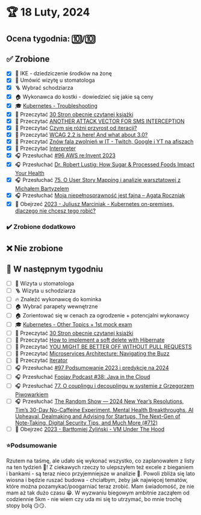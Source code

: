 # 🏆 18 Luty, 2024

## Ocena tygodnia: 🔟/🔟

## ✅ Zrobione
- [x] 📝 IKE - dziedziczenie środków na żonę
- [x] 🦷 Umówić wizytę u stomatologa
- [x] 🪜 Wybrać schodziarza
- [x] 🏠 Wykonawca do kostki - dowiedzieć się jakie są ceny
- [x] 🎓 [Kubernetes - Troubleshooting](https://www.udemy.com/course/certified-kubernetes-administrator-with-practice-tests/)
- [x] 📗 Przeczytać [30 Stron obecnie czytanej książki](https://github.com/BartoszDabek/bdabek.pl/blob/master/miscellaneous/books.md)
- [x] 📗 Przeczytać [ANOTHER ATTACK VECTOR FOR SMS INTERCEPTION](https://techblog.bozho.net/another-attack-vector-for-sms-interception/)
- [x] 📗 Przeczytać [Czym się różni przyrost od iteracji?](https://cezarysanecki.pl/2024/01/25/czym-sie-rozni-przyrost-od-iteracji/)
- [x] 📗 Przeczytać [WCAG 2.2 is here! And what about 3.0?](https://blog.allegro.tech/2024/01/wcag-2-2.html?)
- [x] 📗 Przeczytać [Znów fala zwolnień w IT - Twitch, Google i YT na afiszach](https://bulldogjob.pl/readme/znow-fala-zwolnien-w-it-twitch-google-i-yt-na-afiszach)
- [x] 📗 Przeczytać [Interpreter](https://java-design-patterns.com/patterns/interpreter/)
- [x] 🎧 Przesłuchać [#96 AWS re:Invent 2023](https://patoarchitekci.io/96/)
- [x] 🎧 Przesłuchać [Dr. Robert Lustig: How Sugar & Processed Foods Impact Your Health](https://www.hubermanlab.com/episode/dr-robert-lustig-how-sugar-processed-foods-impact-your-health)
- [x] 🎧 Przesłuchać [75. O User Story Mapping i analizie warsztatowej z Michałem Bartyzelem](https://bettersoftwaredesign.pl/episodes/75)
- [x] 🎧 Przesłuchać [Moja niepełnosprawność jest fajna – Agata Roczniak](https://zaprojektujswojezycie.pl/moja-niepelnosprawnosc-jest-fajna-agata-roczniak/)
- [x] 🎥 Obejrzeć [2023 - Juliusz Marciniak - Kubernetes on-premises, dlaczego nie chcesz tego robić?](https://youtu.be/IfI2XbtI1Qk)

### ✔️ Zrobione dodatkowo

## ❌ Nie zrobione

## 📝 W następnym tygodniu
- [ ] 🦷 Wizyta u stomatologa
- [ ] 🪜 Wizyta u schodziarza
- [ ] 🔥 Znaleźć wykonawcę do kominka
- [ ] 🏠 Wybrać parapety wewnętrzne
- [ ] 🏠 Zorientować się w cenach za ogrodzenie + potencjalni wykonawcy
- [ ] 🎓 [Kubernetes - Other Topics + 1st mock exam](https://www.udemy.com/course/certified-kubernetes-administrator-with-practice-tests/)
- [ ] 📗 Przeczytać [30 Stron obecnie czytanej książki](https://github.com/BartoszDabek/bdabek.pl/blob/master/miscellaneous/books.md)
- [ ] 📗 Przeczytać [How to implement a soft delete with Hibernate](https://thorben-janssen.com/implement-soft-delete-hibernate/)
- [ ] 📗 Przeczytać [YOU MIGHT BE BETTER OFF WITHOUT PULL REQUESTS](https://hamvocke.com/blog/better-off-without-pull-requests/)
- [ ] 📗 Przeczytać [Microservices Architecture: Navigating the Buzz](https://foojay.io/today/microservices-architecture-navigating-the-buzz/)
- [ ] 📗 Przeczytać [Iterator](https://java-design-patterns.com/patterns/iterator/)
- [ ] 🎧 Przesłuchać [#97 Podsumowanie 2023 i predykcje na 2024](https://patoarchitekci.io/97/)
- [ ] 🎧 Przesłuchać [Foojay Podcast #38: Java in the Cloud](https://foojay.io/today/foojay-podcast-38/)
- [ ] 🎧 Przesłuchać [77. O couplingu i decouplingu w systemie z Grzegorzem Piwowarkiem](https://bettersoftwaredesign.pl/episodes/77)
- [ ] 🎧 Przesłuchać [The Random Show — 2024 New Year’s Resolutions, Tim’s 30-Day No-Caffeine Experiment, Mental Health Breakthroughs, AI Upheaval, Dealmaking and Advising for Startups, The Next-Gen of Note-Taking, Digital Security Tips, and Much More (#712)](https://tim.blog/2023/12/27/the-random-show-2024-new-years-resolutions/)
- [ ] 🎥 Obejrzeć [2023 - Bartłomiej Żyliński - VM Under The Hood](https://youtu.be/Xxx2Y4SDrxQ)

### ⭐Podsumowanie
Rzutem na taśmę, ale udało się wykonać wszystko, co zaplanowałem z listy na ten tydzień 💪! Z ciekawych rzeczy to ulepszyłem też excele z bieganiem i bankami - są teraz nieco przyjemniejsze w analizie 🙂. Powoli zbliża się lato wiosna i będzie ruszać budowa - chciałbym, żeby jak najwięcej tematów, które można pozamykać/poogarniać teraz zrobić. Mam świadomość, że nie mam aż tak dużo czasu 😁. W wyzwaniu biegowym ambitnie zacząłem od codziennie 5km - nie wiem czy uda mi się to utrzymać, bo mnie trochę stopy bolą 😏😏. 
